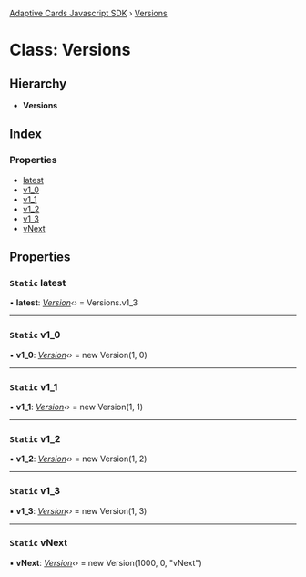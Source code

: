 [Adaptive Cards Javascript SDK](../README.md) › [Versions](versions.md)

# Class: Versions

## Hierarchy

* **Versions**

## Index

### Properties

* [latest](versions.md#static-latest)
* [v1_0](versions.md#static-v1_0)
* [v1_1](versions.md#static-v1_1)
* [v1_2](versions.md#static-v1_2)
* [v1_3](versions.md#static-v1_3)
* [vNext](versions.md#static-vnext)

## Properties

### `Static` latest

▪ **latest**: *[Version](version.md)‹›* = Versions.v1_3

___

### `Static` v1_0

▪ **v1_0**: *[Version](version.md)‹›* = new Version(1, 0)

___

### `Static` v1_1

▪ **v1_1**: *[Version](version.md)‹›* = new Version(1, 1)

___

### `Static` v1_2

▪ **v1_2**: *[Version](version.md)‹›* = new Version(1, 2)

___

### `Static` v1_3

▪ **v1_3**: *[Version](version.md)‹›* = new Version(1, 3)

___

### `Static` vNext

▪ **vNext**: *[Version](version.md)‹›* = new Version(1000, 0, "vNext")
